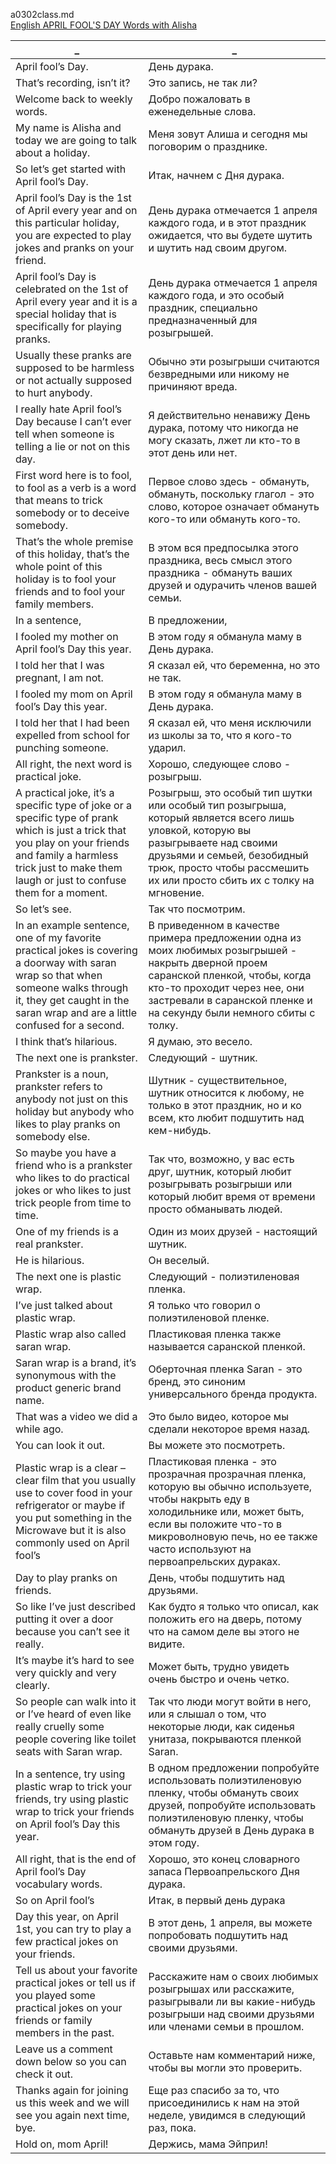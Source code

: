 a0302class.md  
[English APRIL FOOL'S DAY Words with Alisha](https://www.youtube.com/watch?v=w6q5MdGYSQw)  




_|_
--|--
April fool’s Day.|День дурака.
That’s recording, isn’t it?|Это запись, не так ли?
Welcome back to weekly words.|Добро пожаловать в еженедельные слова.
My name is Alisha and today we are going to talk about a holiday.|Меня зовут Алиша и сегодня мы поговорим о празднике.
So let’s get started with April fool’s Day.|Итак, начнем с Дня дурака.
April fool’s Day is the 1st of April every year and on this particular holiday, you are expected to play jokes and pranks on your friend.|День дурака отмечается 1 апреля каждого года, и в этот праздник ожидается, что вы будете шутить и шутить над своим другом.
April fool’s Day is celebrated on the 1st of April every year and it is a special holiday that is specifically for playing pranks.|День дурака отмечается 1 апреля каждого года, и это особый праздник, специально предназначенный для розыгрышей.
Usually these pranks are supposed to be harmless or not actually supposed to hurt anybody.|Обычно эти розыгрыши считаются безвредными или никому не причиняют вреда.
I really hate April fool’s Day because I can’t ever tell when someone is telling a lie or not on this day.|Я действительно ненавижу День дурака, потому что никогда не могу сказать, лжет ли кто-то в этот день или нет.
First word here is to fool, to fool as a verb is a word that means to trick somebody or to deceive somebody.|Первое слово здесь - обмануть, обмануть, поскольку глагол - это слово, которое означает обмануть кого-то или обмануть кого-то.
That’s the whole premise of this holiday, that’s the whole point of this holiday is to fool your friends and to fool your family members.|В этом вся предпосылка этого праздника, весь смысл этого праздника - обмануть ваших друзей и одурачить членов вашей семьи.
In a sentence,|В предложении,
I fooled my mother on April fool’s Day this year.|В этом году я обманула маму в День дурака.
I told her that I was pregnant, I am not.|Я сказал ей, что беременна, но это не так.
I fooled my mom on April fool’s Day this year.|В этом году я обманула маму в День дурака.
I told her that I had been expelled from school for punching someone.|Я сказал ей, что меня исключили из школы за то, что я кого-то ударил.
All right, the next word is practical joke.|Хорошо, следующее слово - розыгрыш.
A practical joke, it’s a specific type of joke or a specific type of prank which is just a trick that you play on your friends and family a harmless trick just to make them laugh or just to confuse them for a moment.|Розыгрыш, это особый тип шутки или особый тип розыгрыша, который является всего лишь уловкой, которую вы разыгрываете над своими друзьями и семьей, безобидный трюк, просто чтобы рассмешить их или просто сбить их с толку на мгновение.
So let’s see.|Так что посмотрим.
In an example sentence, one of my favorite practical jokes is covering a doorway with saran wrap so that when someone walks through it, they get caught in the saran wrap and are a little confused for a second.|В приведенном в качестве примера предложении одна из моих любимых розыгрышей - накрыть дверной проем саранской пленкой, чтобы, когда кто-то проходит через нее, они застревали в саранской пленке и на секунду были немного сбиты с толку.
I think that’s hilarious.|Я думаю, это весело.
The next one is prankster.|Следующий - шутник.
Prankster is a noun, prankster refers to anybody not just on this holiday but anybody who likes to play pranks on somebody else.|Шутник - существительное, шутник относится к любому, не только в этот праздник, но и ко всем, кто любит подшутить над кем-нибудь.
So maybe you have a friend who is a prankster who likes to do practical jokes or who likes to just trick people from time to time.|Так что, возможно, у вас есть друг, шутник, который любит розыгрывать розыгрыши или который любит время от времени просто обманывать людей.
One of my friends is a real prankster.|Один из моих друзей - настоящий шутник.
He is hilarious.|Он веселый.
The next one is plastic wrap.|Следующий - полиэтиленовая пленка.
I’ve just talked about plastic wrap.|Я только что говорил о полиэтиленовой пленке.
Plastic wrap also called saran wrap.|Пластиковая пленка также называется саранской пленкой.
Saran wrap is a brand, it’s synonymous with the product generic brand name.|Оберточная пленка Saran - это бренд, это синоним универсального бренда продукта.
That was a video we did a while ago.|Это было видео, которое мы сделали некоторое время назад.
You can look it out.|Вы можете это посмотреть.
Plastic wrap is a clear – clear film that you usually use to cover food in your refrigerator or maybe if you put something in the Microwave but it is also commonly used on April fool’s|Пластиковая пленка - это прозрачная прозрачная пленка, которую вы обычно используете, чтобы накрыть еду в холодильнике или, может быть, если вы положите что-то в микроволновую печь, но ее также часто используют на первоапрельских дураках.
Day to play pranks on friends.|День, чтобы подшутить над друзьями.
So like I’ve just described putting it over a door because you can’t see it really.|Как будто я только что описал, как положить его на дверь, потому что на самом деле вы этого не видите.
It’s maybe it’s hard to see very quickly and very clearly.|Может быть, трудно увидеть очень быстро и очень четко.
So people can walk into it or I’ve heard of even like really cruelly some people covering like toilet seats with Saran wrap.|Так что люди могут войти в него, или я слышал о том, что некоторые люди, как сиденья унитаза, покрываются пленкой Saran.
In a sentence, try using plastic wrap to trick your friends, try using plastic wrap to trick your friends on April fool’s Day this year.|В одном предложении попробуйте использовать полиэтиленовую пленку, чтобы обмануть своих друзей, попробуйте использовать полиэтиленовую пленку, чтобы обмануть друзей в День дурака в этом году.
All right, that is the end of April fool’s Day vocabulary words.|Хорошо, это конец словарного запаса Первоапрельского Дня дурака.
So on April fool’s|Итак, в первый день дурака
Day this year, on April 1st, you can try to play a few practical jokes on your friends.|В этот день, 1 апреля, вы можете попробовать подшутить над своими друзьями.
Tell us about your favorite practical jokes or tell us if you played some practical jokes on your friends or family members in the past.|Расскажите нам о своих любимых розыгрышах или расскажите, разыгрывали ли вы какие-нибудь розыгрыши над своими друзьями или членами семьи в прошлом.
Leave us a comment down below so you can check it out.|Оставьте нам комментарий ниже, чтобы вы могли это проверить.
Thanks again for joining us this week and we will see you again next time, bye.|Еще раз спасибо за то, что присоединились к нам на этой неделе, увидимся в следующий раз, пока.
Hold on, mom April!|Держись, мама Эйприл!
